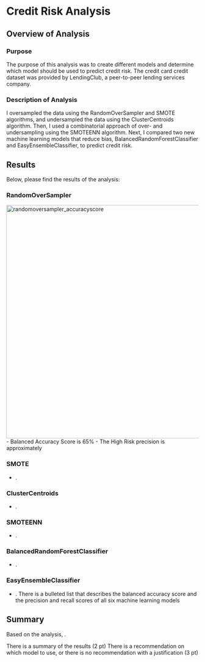 # Credit Risk Analysis

## Overview of Analysis

### Purpose
The purpose of this analysis was to create different models and determine which model should be used to predict credit risk. The credit card credit dataset was provided by LendingClub, a peer-to-peer lending services company. 

### Description of Analysis
I oversampled the data using the RandomOverSampler and SMOTE algorithms, and undersampled the data using the ClusterCentroids algorithm. Then, I used a combinatorial approach of over- and undersampling using the SMOTEENN algorithm. Next, I compared two new machine learning models that reduce bias, BalancedRandomForestClassifier and EasyEnsembleClassifier, to predict credit risk.


## Results
Below, please find the results of the analysis:

### RandomOverSampler

<img width="611" alt="randomoversampler_accuracyscore" src="https://user-images.githubusercontent.com/85654649/138576120-8ebdee53-2bf2-44ef-90f7-6e686fdf54ca.png">
- Balanced Accuracy Score is 65%
- The High Risk precision is approximately 

### SMOTE 

- . 

### ClusterCentroids

- . 

### SMOTEENN

- . 

### BalancedRandomForestClassifier

- . 

### EasyEnsembleClassifier

- . 
There is a bulleted list that describes the balanced accuracy score and the precision and recall scores of all six machine learning models 
## Summary
Based on the analysis, .

There is a summary of the results (2 pt)
There is a recommendation on which model to use, or there is no recommendation with a justification (3 pt)
